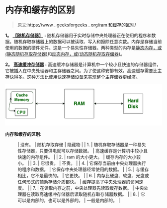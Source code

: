# 内存和缓存的区别

> 原文:[https://www . geeksforgeeks . org/ram 和缓存的区别/](https://www.geeksforgeeks.org/difference-between-ram-and-cache/)

**1。** [**【随机存储器】**](https://www.geeksforgeeks.org/random-access-memory-ram-and-read-only-memory-rom/) **:**
随机存储器用于实时存储中央处理器正在使用的程序和数据。随机存取存储器上的数据可以被读取、写入和擦除任意次数。内存是存储当前使用的数据的硬件元件。这是一个易失性存储器。两种类型的内存是[静态内存，或(静态随机存取存储器)](https://www.geeksforgeeks.org/sram-full-form/)和[动态内存，或(动态随机存取存储器)](https://www.geeksforgeeks.org/dram-full-form/)。

**2。** [**高速缓冲存储器**](https://www.geeksforgeeks.org/cache-memory-in-computer-organization/) **:**
高速缓冲存储器是计算机中一个较小且快速的存储器组件，它被插入在中央处理器和主存储器之间。为了使这种安排有效。高速缓存需要比主存快得多。这种方法比使用快速存储设备来实现整个主存储器更经济。

![](img/fe9bc0a383735a516a4d34138de122e0.png)

**内存和缓存的区别:**

<figure class="table">

| 没有。 | 随机存取存储 | 隐藏物 |
| 1. | 随机存取存储器是一种易失性存储器，只要供电就可以存储数据。 | 高速缓存是计算机中较小且快速的内存组件。 |
| 2. | ram 的大小更大。 | 缓存内存的大小较小。 |
| 3. | 它很贵。 | 不贵。 |
| 4. | 它保存当前由中央处理器执行的程序和数据。 | 它保存中央处理器经常使用的数据。 |
| 5. | 与缓存相比，它不是最快的。 | 它更快。 |
| 6. | 内存比硬盘、软盘、光盘或任何形式的辅助存储介质都快。 | 缓存提高了中央处理器的访问速度。 |
| 7. | 在读取内存之前，中央处理器先读取缓存数据。 | 中央处理器在读取高速缓冲存储器后读取随机存取存储器数据。 |
| 8. | 它可以是内部的，也可以是外部的。
 | 一般是内部的。 |

</figure>